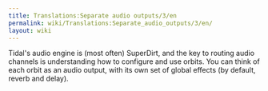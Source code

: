 ```yaml
---
title: Translations:Separate audio outputs/3/en
permalink: wiki/Translations:Separate_audio_outputs/3/en/
layout: wiki
---
```


Tidal's audio engine is (most often) SuperDirt, and the key to routing
audio channels is understanding how to configure and use orbits. You can
think of each orbit as an audio output, with its own set of global
effects (by default, reverb and delay).
